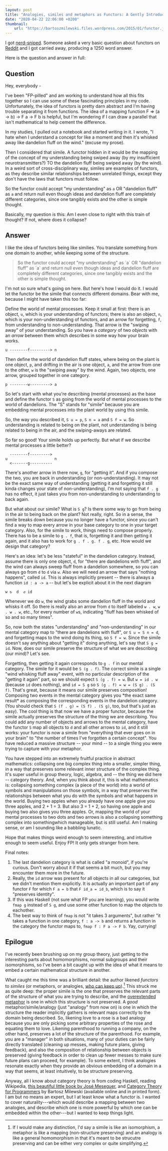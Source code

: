 ```yaml
---
layout: post
title: "Analogies, similes and metaphors as Functors: A Gently Introduction to Category Theory"
date: "2020-04-22 22:06:00 +0200"
thumbnail:
    url: "https://bartoszmilewski.files.wordpress.com/2015/01/functor.jpg"
---
```


I got [nerd-sniped](https://xkcd.com/356/).
Someone asked a very basic question about functors on [Reddit](https://www.reddit.com/r/functionalprogramming/comments/g5m65l/understanding_functors/) and I got carried away, producing a 1250 word answer.

Here is the question and answer in full:

## Question

Hey, everybody -

I've been "FP-pilled" and am working to understand how all this fits together so I can use some of these fascinating principles in my code. Unfortunately, the idea of functors is pretty darn abstract and I'm having trouble separating it from functions. The idea of a mapping function F => (a -> b) -> F a -> F b is helpful, but I'm wondering if I can draw a parallel that isn't mathematical to help cement the difference.

In my studies, I pulled out a notebook and started writing in it. I wrote, "I hate when I understand a concept for like a moment and then it's whisked away like dandelion fluff on the wind." (excuse my prose).

Then I considered that simile. A functor hidden in it would be the mapping of the concept of my understanding being swiped away (by my insufficient neurotransmitters?) TO the dandelion fluff being swiped away (by the wind). In a weird sort of cross-disciplinary way, similes are examples of functors, as they describe similar relationships between unrelated things, except they don't have the laws that functors must follow.

So the functor could accept "my understanding" as `a` OR "dandelion fluff" as `a` and return null even though ideas and dandelion fluff are completely different categories, since one tangibly exists and the other is simple thought.

Basically, my question is this: Am I even close to right with this train of thought? If not, where does it collapse?

## Answer

I like the idea of functors being like similies. You translate something from one domain to another, while keeping some of the structure.

>So the functor could accept "my understanding" as \`a\` OR "dandelion fluff" as \`a\`  and return null even though ideas and dandelion fluff are completely  different categories, since one tangibly exists and the other is simple  thought.

I'm not so sure what's going on here. But here's how I would do it. I would let the functor be the simile that connects different domains. Bear with me, because I might have taken this too far:

Define the world of mental processes. Keep it small at first: there is an object, `u`, which is your understanding of functors; there is also an object, `n`, which is your non-understanding of functors, and an arrow for forgetting, `f`, from understanding to non-understanding. That arrow is the "swiping away" of your understanding. So you have a *category* of two *objects* with an *arrow* between them which describes in some way how your brain works.

    u --------f---------> n

Then define the world of dandelion fluff states, where being on the plant is one object, `p`, and drifting in the air is one object, `a`, and the arrow from one to the other, `w` is the "swiping away" by the wind. Again, two objects, one arrow, grouped together in one category.

    p --------w---------> a

So let's start with what you're describing (mental processes) as the base and define the functor `S` as going from the world of mental processes to the world of dandelions. The "S" stands for "simile" because you are embedding mental processes into the plant world by using this simile.

So, the way you described it, `S u = p`, `S n = a` and `S f = w`. So understanding is related to being on the plant, not understanding is being related to being in the air, and the swiping-aways are related.

So far so good! Your simile holds up perfectly. But what if we describe mental processes a little better?

      --------f--------->
    u                     n
      <-------g----------   

There's another arrow in there now, `g`, for "getting it". And if you compose the two, you are back in understanding (or non-understanding). It may not be the exact same way of understanding (getting it and forgetting it still kinda changes your state of non-understanding), I'm not saying that `f . g` has no effect, it just takes you from non-understanding to understanding to back again.

But what about our simile? What is `S g`? Is there some way to go from being in the air to being back on the plant? Not really, right. So in a sense, the simile breaks down because you no longer have a functor, since you can't find a way to map every arrow in your base category to one in your target category. Also, for the simile to work, things need to compose properly. There has to be a simile to `g . f`, that is, forgetting it and then getting it again, and it also has to work for `g . f . g. f . g`, etc. How would we design that category?

Here's an idea: let's be less "stateful" in the dandelion category. Instead, assume there is only one object, `d`, for "there are dandelions with fluff", and the wind can always sweep fluff from a dandelion somewhere, so you can always go from `d` to `d` via `w`. Also we will need an arrow that says "nothing happens", called `id`. This is always implicitly present -- there is always a function `id : a -> a` \-- but let's be explicit about it in the next diagram

    w ↻  d  ↺ id

Whenever we do `w`, the wind grabs some dandelion fluff in the world and whisks it off. So there is really also an arrow from `d` to itself labeled `w . w`, `w . w . w`, etc., for every number of `w`s, indicating "fluff has been whisked of so and so many times".

So, now both the states "understanding" and "non-understanding" in our mental category map to "there are dandelions with fluff", or `S u = S n = d`, and forgetting maps to the wind doing its thing, so `S f = w`. Since the simile doesn't say anything about "getting it" doing anything, let's say that `S g = id`. Now, does our simile preserve the structure of what we are describing (our mind)? Let's see.

Forgetting, then getting it again corresponds to `g . f` in our mental category. The simile for it would be `S (g . f)`. The correct simile is a single "wind whisking fluff away" event, with no particular description of the "getting it again" part, so we should expect `S (g . f) = w`. But `w = id . w` (because `id` does nothing), and `id = S g` so `S (g . f) = w = (S g) . (S f)`. That's great, because it means our simile preserves composition! Composing two events in the mental category gives you \*the exact same result\* as composing the corresponding events in the dandelion category. (You should check that `S (f . g) = (S f) . (S g)`, too, but that's just as easy). The cool thing is that now we have a proper functor, because the simile actually preserves the structure of the thing we are describing. You could add any number of objects and arrows to the mental category, have the functor `S` map all objects to `d` and all other arrows to `id`, and it still works: your functor is now a simile from "everything that ever goes on in your brain" to "the number of times I've forgotten a certain concept". You have reduced a massive structure -- your mind -- to a single thing you were trying to capture with your metaphor.

You have stepped into an extremely fruitful practice in abstract mathematics: collapsing one big complex thing into a smaller, simpler thing, in a way that preserves some relevant inner structure of the complex thing. It's super useful in group theory, logic, algebra, and -- the thing we did here -- category theory. And, when you think about it, this is what mathematics is: collapsing something complex (a piece of the world) into a world of symbols and manipulations on those symbols, in a way that preserves the relationships between what you do with the symbols and what happens in the world. Buying two apples when you already have one apple give you three apples, and 2 + 1 = 3. But also 3 = 1 + 2, so having one apple and buying two also gives you three apples. Or, mapping the world of your mental processes to two dots and two arrows is also a collapsing something complex into somethingwhich manageable, but is still useful. Am I making sense, or am I sounding like a babbling lunatic.

Hope that makes things weird enough to seem interesting, and intuitive enough to seem useful. Enjoy FP! It only gets stranger from here.

Final notes:

1. The last dandelion category is what is called "a monoid", if you're curious. Don't worry about it if that seems a bit much, but you may encounter them more in the future.
2. Really, the `id` arrow was present for all objects in all our categories, but we didn't mention them explicitly. It is actually an important part of any functor `F` for which `F a = b` that `F id_a = id_b`, which is to say it "preserves identity".
3. If this was Haskell (not sure what FP you are learning), you would write `fmap g` instead of `S g`, and use some other function to map the objects to eachother.
4. The best way to think of `fmap` is not "it takes 3 arguments", but rather "it takes a function in one category, `f : a -> b` and returns a function in the category the functor maps to, `fmap f : F a -> F b`. Yay, currying!

## Epilogue

I've recently been brushing up on my group theory, just getting to the interesting parts about homomorphisms, normal subgroups and their isomorphisms, so I've been a bit caught up with the idea of what it means to embed a certain mathematical structure in another.

What caught me this time was a brilliant detail: the author likened *functors* to *similes* (or metaphors, or analogies, [who can keep up](https://xkcd.com/762/)).[^1]
This struck me as quite deep: the proper simile is the one that preserves the relevant parts of the structure of what you are trying to describe, and the [overextended metaphor](https://www.smbc-comics.com/index.php?id=1846) is one in which this structure is not preserved.
A *good* metaphor/simile/analogy (just "analogy" from now on) is one in which the structure the reader implicitly gathers is relevant maps correctly to the domain being described.
So, likening love to a rose is a bad analogy because you are only picking some arbitrary properties of the rose and equating them to love.
Likening parenthood to running a company, on the other hand, preserves a lot of the structure of the parenthood.
For example, you are a "manager" in both situations, many of your duties can be fairly directly translated (cleaning up messes, making future plans, giving feedback), and also the composition of relationship between objects is preserved (giving feedback in order to clean up fewer messes to make sure future plans can proceed, for example).
To some extent, I think analogies resonate exactly when they provide an obvious embedding of a domain in a way that seems, at least intuitively, to be structure preserving.

Anyway, all I know about category theory is from coding Haskell, reading Wikipedia, [this beautiful little book by José Meseguer](https://courses.engr.illinois.edu/cs477/sp2010/book.pdf), and [Category Theory for Programmers](https://bartoszmilewski.com/2014/10/28/category-theory-for-programmers-the-preface/) by Bartosz Milewski (available online and in printed form). I am but no means an expert, but I at least know what a functor is.
I wanted to cover naturality---which would describe a mapping between two analogies, and describe which one is more powerful by which one can be embedded within the other---but I wanted to keep things light.

[^1]: If I would make any distinction, I'd say a simile is like an isomorphism, a metaphor is like a mapping (non-structure preserving) and an analogy is like a general homomorphism in that it's meant to be strucutre preserving and can be either very complex or quite simplifying.
